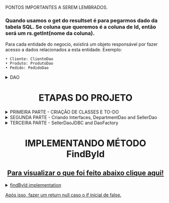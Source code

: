 PONTOS IMPORTANTES A SEREM LEMBRADOS.
### Quando usamos o get do resultset é para pegarmos dado da tabela SQL. Se coluna que queremos é a coluna de Id, então será um rs.getInt(nome da coluna). ###


Para cada entidade do negocio, existirá um objeto responsável por fazer acesso a dados relacionados a esta entidade.
Exemplo:

	• Cliente: ClienteDao
	• Produto: ProdutoDao
	• Pedido: PedidoDao

<details>
	<summary>DAO</summary>
Cada DAO será definido por uma interface. Isso porque o acesso aos dados pode mudar no futuro. Hoje pode ser um banco de dados SQL e amanhã será Oracle.
Então para que o contrato seja preservado, usaremos interfaces.

A injeção de dependência pode ser feita por meio do padrã de projeto Factory. 
O objeto Factory é responsável por instanciar as implementaçoes do DAO. Ela tem operações estaticas para instanciar os DAOS.

![image](https://github.com/zenonxd/demo-dao-jdbc/assets/64092861/b28fd55c-5ef2-487c-948c-3412d7956f67)
</details>

<h1 align="center">ETAPAS DO PROJETO </h1>
<details>
	<summary>PRIMEIRA PARTE - CRIAÇÃO DE CLASSES E TO-DO </summary>
Criar Seller e Department, juntamente com seus atributos, construtores, etc. Conforme abaixo:
	
![image](https://github.com/zenonxd/demo-dao-jdbc/assets/64092861/328ce494-98aa-4093-8887-554ca2b43db1)
</details>

<details>
	<summary>SEGUNDA PARTE - Criando Interfaces, DepartmentDao and SellerDao </summary>

A unica diferença é: No SellerDao os dois ultimos são objetos do tipo Seller. E no DepartmentDao do tipo Department.

![image](https://github.com/zenonxd/demo-dao-jdbc/assets/64092861/8464eab7-76a8-44b7-ab73-83081932fe37) ![image](https://github.com/zenonxd/demo-dao-jdbc/assets/64092861/98e0a0d4-8498-4573-97dd-c09c655ecbe5)
</details>

<details>
	<summary>TERCEIRA PARTE - SellerDaoJDBC and DaoFactory</summary>

SellerDaoJDBC - Implementar a interface SellerDao com seu contrato. ![image](https://github.com/zenonxd/demo-dao-jdbc/assets/64092861/c674acb8-4e27-4bf1-b83d-b6ce315acfd6)

DaoFactory - A DaoFactory vai expor um metodo que retorna um tipo da interface. Mas internamente ela instancia uma implementação. 

![image](https://github.com/zenonxd/demo-dao-jdbc/assets/64092861/c9106ec0-9d23-4ae0-81ae-6310638786bc)

Então no programa principal, instanciamos a interface juntamente com a DaoFactory.

![image](https://github.com/zenonxd/demo-dao-jdbc/assets/64092861/e0f18384-9a49-49fe-ba5c-2207f72dbe50)

</details>

<h1 align="center">IMPLEMENTANDO MÉTODO FindById </h1>
<h2 align="center"><a href=https://github.com/zenonxd/demo-dao-jdbc/blob/main/src/model/dao/impl/SellerDaoJDBC.java> Para visualizar o que foi feito abaixo clique aqui! </h2>
	
	 
<DETAILS>
	<SUMMARY>findById implementation</SUMMARY>
	
Primeiro, não precisamos dessa vez instanciar uma connection, uma vez que o DAO vai ter uma dependência com a conexão. Portanto: 
Voltando a classe SellerDaoJDBC
1. Criamos um atributo
   
![image](https://github.com/zenonxd/demo-dao-jdbc/assets/64092861/c8dfd7c0-6ad5-48e2-8507-9c4b0ae91557)

2.	Criamos um construtor passando uma Connection conn, e atribuindo a esse paremetro o conn inicial. É o atributo inicial que usamos dentro da SellerDaoJDBC.

![image](https://github.com/zenonxd/demo-dao-jdbc/assets/64092861/79cfe387-4278-4776-b5c6-974247510425)

IMPORTANTE! Sabemos que o ResultSet nos dá um retorno em formato de tabela, conforme abaixo:
![image](https://github.com/zenonxd/demo-dao-jdbc/assets/64092861/4519fb33-1c12-4bf5-aa1b-62422c2c1729)

Porém, quando estamos programando um sistema orientado a objetos, na memoria do computador, queremos ter os objetos associados instanciados em memória.

![image](https://github.com/zenonxd/demo-dao-jdbc/assets/64092861/482db49f-9bfd-4554-bdc9-bc02e509789a)

Em suma, queremos criar um objeto do tipo seller chamado alex que estará associado a outro objeto do tipo Department, com os dados do departamento do alex.

DENTRO DO METODO FindById:

1. Criamos nosso PreparedStatement e ResultSet, intanciando ambos em null.
2. Abrimos nosso bloco Try, passando nosso st e utilizando o "conn" prepareStatement.
3. Passamos a query escrita para dar o select e como sempre a " ? " para preenchermos abaixo.
   
![image](https://github.com/zenonxd/demo-dao-jdbc/assets/64092861/3f935c35-a45d-48e9-ac1d-14257d7c355e)

5. Passamos st.SetInt e preenchemos com o numero desejado e executamos o update.

![image](https://github.com/zenonxd/demo-dao-jdbc/assets/64092861/9d8f72b9-a464-4e6d-90ea-59bf50491e87)

// COMO INSTANCIAR ESSES DADOS DO SQL DENTRO DOS OBJETOS?

![image](https://github.com/zenonxd/demo-dao-jdbc/assets/64092861/4e12b3c4-9156-4aa8-96f4-e929fe819801)

No bloco if em questão, sabemos que ele só irá prosseguir (true) se houver um numero depois do next (que já começa em zero).
Caso sim:
	1. Criamos duas funçoes. Uma para o Seller e outra para o Department.
		a. Na função do Seller, teremos dois parametros (Resultset rs, Department dep)
		b. Na função deparment, somente o parametro do ResultSet
  
<h3> A função Seller recebe dois parâmetros pois no final da mesma, devemos instanciar também um Department. </h3>
	2. O getInt e getString é a coluna da tabela criada no WorkBench. Ou seja: Int porque irá retornar uma ID da tabela e String pois é retornado um nome. <br>
 	3. SEMPRE QUE DAMOS GET no resultset é pra pegar algo de dentro do SQL. !!! ESSE setId é do objeto e não um set SQL !!!
	
![image](https://github.com/zenonxd/demo-dao-jdbc/assets/64092861/65c95e2b-ad4b-4a78-a68c-4af66e9ae711)

Por fim, nosso if ficará dessa maneira:

![image](https://github.com/zenonxd/demo-dao-jdbc/assets/64092861/7df73626-a091-4cd3-a589-b91a94e68306)
</DETAILS>








Após isso, fazer um return null caso o if inicial de false.

